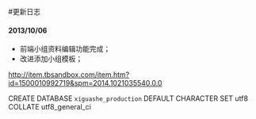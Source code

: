 #更新日志

#### 2013/10/06
* 前端小组资料编辑功能完成；
* 改进添加小组模板；

http://item.tbsandbox.com/item.htm?id=1500010992719&spm=2014.1021035540.0.0

CREATE DATABASE `xiguashe_production` DEFAULT CHARACTER SET utf8 COLLATE utf8_general_ci